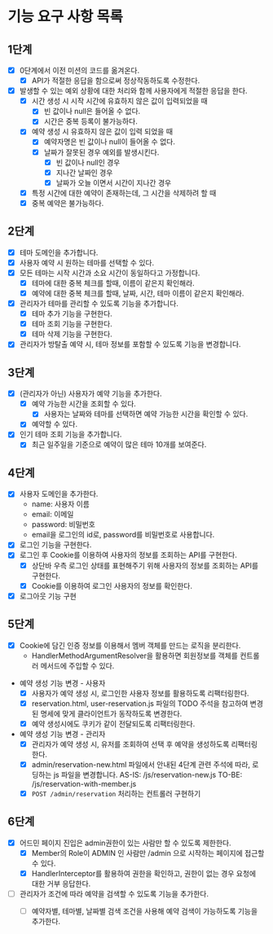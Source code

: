 # 기능 요구 사항 목록

## 1단계
- [x] 0단계에서 이전 미션의 코드를 옮겨온다.
  - [x] API가 적절한 응답을 함으로써 정상작동하도록 수정한다.
- [x] 발생할 수 있는 예외 상황에 대한 처리와 함께 사용자에게 적절한 응답을 한다.
  - [x] 시간 생성 시 시작 시간에 유효하지 않은 값이 입력되었을 때
    - [x] 빈 값이나 null은 들어올 수 없다.
    - [x] 시간은 중복 등록이 불가능하다.
  - [x] 예약 생성 시 유효하지 않은 값이 입력 되었을 때
    - [x] 예약자명은 빈 값이나 null이 들어올 수 없다.
    - [x] 날짜가 잘못된 경우 예외를 발생시킨다.
      - [x] 빈 값이나 null인 경우
      - [x] 지나간 날짜인 경우
      - [x] 날짜가 오늘 이면서 시간이 지나간 경우
  - [x] 특정 시간에 대한 예약이 존재하는데, 그 시간을 삭제하려 할 때
  - [x] 중복 예약은 불가능하다.

## 2단계
- [x] 테마 도메인을 추가합니다.
- [x] 사용자 예약 시 원하는 테마를 선택할 수 있다.
- [x] 모든 테마는 시작 시간과 소요 시간이 동일하다고 가정합니다.
  - [x] 테마에 대한 중복 체크를 할때, 이름이 같은지 확인해라. 
  - [x] 예약에 대한 중복 체크를 할때, 날짜, 시간, 테마 이름이 같은지 확인해라. 
- [x] 관리자가 테마를 관리할 수 있도록 기능을 추가합니다. 
  - [x] 테마 추가 기능을 구현한다.
  - [x] 테마 조회 기능을 구현한다.
  - [x] 테마 삭제 기능을 구현한다. 
- [x] 관리자가 방탈출 예약 시, 테마 정보를 포함할 수 있도록 기능을 변경합니다.

## 3단계
- [x] (관리자가 아닌) 사용자가 예약 기능을 추가한다.
  - [x] 예약 가능한 시간을 조회할 수 있다.
    - [x] 사용자는 날짜와 테마를 선택하면 예약 가능한 시간을 확인할 수 있다.
  - [x] 예약할 수 있다.
- [x] 인기 테마 조회 기능을 추가합니다.
  - [x] 최근 일주일을 기준으로 예약이 많은 테마 10개를 보여준다.

## 4단계
- [x] 사용자 도메인을 추가한다. 
  - name: 사용자 이름 
  - email: 이메일 
  - password: 비밀번호
  - email을 로그인의 id로, password를 비밀번호로 사용합니다.
- [x] 로그인 기능을 구현한다. 
- [x] 로그인 후 Cookie를 이용하여 사용자의 정보를 조회하는 API를 구현한다. 
  - [x] 상단바 우측 로그인 상태를 표현해주기 위해 사용자의 정보를 조회하는 API를 구현한다. 
  - [x] Cookie를 이용하여 로그인 사용자의 정보를 확인한다.
- [x] 로그아웃 기능 구현

## 5단계
- [x] Cookie에 담긴 인증 정보를 이용해서 멤버 객체를 만드는 로직을 분리한다. 
  - HandlerMethodArgumentResolver을 활용하면 회원정보를 객체를 컨트롤러 메서드에 주입할 수 있다.
- 예약 생성 기능 변경 - 사용자
  - [x] 사용자가 예약 생성 시, 로그인한 사용자 정보를 활용하도록 리팩터링한다.
  - [x] reservation.html, user-reservation.js 파일의 TODO 주석을 참고하여 변경된 명세에 맞게 클라이언트가 동작하도록 변경한다.
  - [x] 예약 생성시에도 쿠키가 같이 전달되도록 리팩터링한다.

- 예약 생성 기능 변경 - 관리자 
  - [x] 관리자가 예약 생성 시, 유저를 조회하여 선택 후 예약을 생성하도록 리팩터링 한다. 
  - [x] admin/reservation-new.html 파일에서 안내된 4단계 관련 주석에 따라, 로딩하는 js 파일을 변경합니다.
    AS-IS: /js/reservation-new.js
    TO-BE: /js/reservation-with-member.js
  - [x] `POST /admin/reservation` 처리하는 컨트롤러 구현하기

## 6단계
- [x] 어드민 페이지 진입은 admin권한이 있는 사람만 할 수 있도록 제한한다.
  - [x] Member의 Role이 ADMIN 인 사람만 /admin 으로 시작하는 페이지에 접근할 수 있다.
  - [x] HandlerInterceptor를 활용하여 권한을 확인하고, 권한이 없는 경우 요청에 대한 거부 응답한다.
- [ ] 관리자가 조건에 따라 예약을 검색할 수 있도록 기능을 추가한다.
  - [ ] 예약자별, 테마별, 날짜별 검색 조건을 사용해 예약 검색이 가능하도록 기능을 추가한다.

